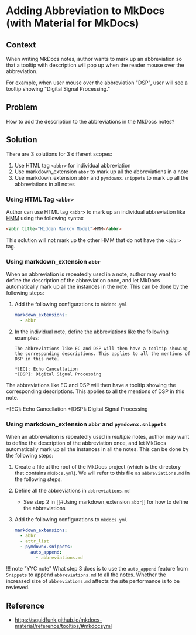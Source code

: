 
# Adding Abbreviation to MkDocs (with Material for MkDocs)

## Context

When writing MkDocs notes, author wants to mark up an abbreviation so that a tooltip with description will pop up when the reader mouse over the abbreviation.

For example, when user mouse over the abbreviation "DSP", user will see a tooltip showing "Digital Signal Processing."

## Problem

How to add the description to the abbreviations in the MkDocs notes?

## Solution

There are 3 solutions for 3 different scopes:

1. Use HTML tag `<abbr>` for individual abbreviation
2. Use markdown_extension `abbr` to mark up all the abbreviations in a note
3. Use markdown_extension `abbr` and `pymdownx.snippets` to mark up all the abbreviations in all notes

### Using HTML Tag `<abbr>`

Author can use HTML tag `<abbr>` to mark up an individual abbreviation like <abbr title="Hidden Markov Model">HMM</abbr> using the following syntax

```html
<abbr title="Hidden Markov Model">HMM</abbr>
```

This solution will not mark up the other HMM that do not have the `<abbr>` tag.

### Using markdown_extension `abbr`

When an abbreviation is repeatedly used in a note, author may want to define the description of the abbreviation once, and let MkDocs automatically mark up all the instances in the note. This can be done by the following steps:

1. Add the following configurations to `mkdocs.yml`

    ```yaml
    markdown_extensions:
      - abbr
    ```

2. In the individual note, define the abbreviations like the following examples:

    ```
    The abbreviations like EC and DSP will then have a tooltip showing the corresponding descriptions. This applies to all the mentions of DSP in this note.
    
    *[EC]: Echo Cancellation
    *[DSP]: Digital Signal Processing
    ```

The abbreviations like EC and DSP will then have a tooltip showing the corresponding descriptions. This applies to all the mentions of DSP in this note.

*[EC]: Echo Cancellation
*[DSP]: Digital Signal Processing

### Using markdown_extension `abbr` and `pymdownx.snippets`

When an abbreviation is repeatedly used in _multiple_ notes, author may want to define the description of the abbreviation once, and let MkDocs automatically mark up all the instances in all the notes. This can be done by the following steps:

1. Create a file at the root of the MkDocs project (which is the directory that contains `mkdocs.yml`). We will refer to this file as `abbreviations.md` in the following steps.
2. Define all the abbreviations in `abbreviations.md`
    * See step 2 in [[#Using markdown_extension `abbr`]] for how to define the abbreviations
3.  Add the following configurations to `mkdocs.yml`

    ```yaml
    markdown_extensions:
      - abbr
      - attr_list
      - pymdownx.snippets:
          auto_append:
            - abbreviations.md
    ```

!!! note "YYC note"
    What step 3 does is to use the `auto_append` feature from `Snippets` to append `abbreviations.md` to all the notes. Whether the increased size of `abbreviations.md` affects the site performance is to be reviewed.

## Reference

* https://squidfunk.github.io/mkdocs-material/reference/tooltips/#mkdocsyml